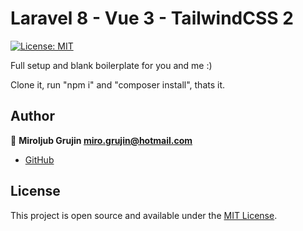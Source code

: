 # Laravel 8 - Vue 3 - TailwindCSS 2

[![License: MIT](https://img.shields.io/badge/License-MIT-blue.svg)](https://opensource.org/licenses/MIT)

Full setup and blank boilerplate for you and me :)

Clone it, run "npm i" and "composer install", thats it.

## Author

👤 **Miroljub Grujin <miro.grujin@hotmail.com>**

- [GitHub](https://github.com/mcmiro)

## License

This project is open source and available under the [MIT License](LICENSE).